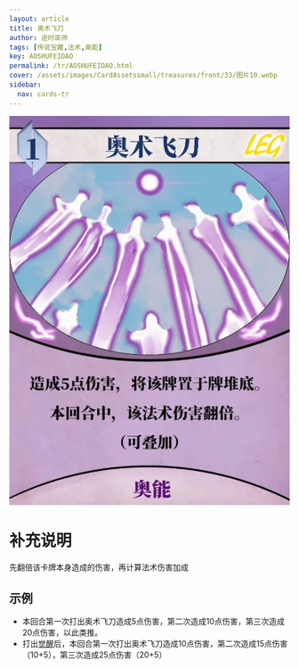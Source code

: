 ```yaml
---
layout: article
title: 奥术飞刀
author: 逆时巫师
tags: [传说宝藏,法术,奥能]
key: AOSHUFEIDAO
permalink: /tr/AOSHUFEIDAO.html
cover: /assets/images/CardAssetssmall/treasures/front/33/图片10.webp
sidebar:
  nav: cards-tr
---
```

![](/assets/images/CardAssets/treasures/front/33/图片10.webp)

# 补充说明
先翻倍该卡牌本身造成的伤害，再计算法术伤害加成


## 示例
* 本回合第一次打出奥术飞刀造成5点伤害，第二次造成10点伤害，第三次造成20点伤害，以此类推。
* 打出[觉醒](/tr/JUEXING.html)后，本回合第一次打出奥术飞刀造成10点伤害，第二次造成15点伤害（10+5），第三次造成25点伤害（20+5）